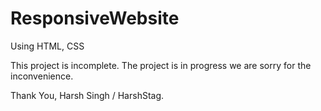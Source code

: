 # ResponsiveWebsite
Using HTML, CSS


This project is incomplete.
The project is in progress we are sorry for the inconvenience.

Thank You,
Harsh Singh / HarshStag. 


